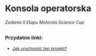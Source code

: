 # Konsola operatorska

###### Zadanie II Etapu Motorola Science Cup

### Przydatne linki:

- [Jak uruchomić ten projekt?](https://github.com/lotego-co-godo/operator-console/wiki/Jak-uruchomi%C4%87-ten-projekt%3F)
